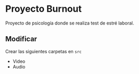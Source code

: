 # Proyecto Burnout
Proyecto de psicología donde se realiza test de estré laboral.

## Modificar 
Crear las siguientes carpetas en `src`
* Video
* Audio
